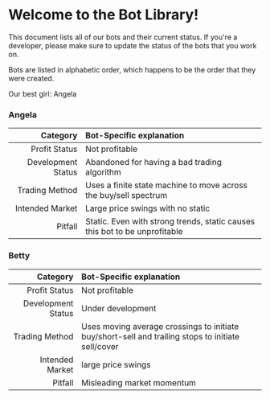 # Welcome to the Bot Library!
This document lists all of our bots and their current status. If you're a developer, please make sure to update the status of the bots that you work on.

Bots are listed in alphabetic order, which happens to be the order that they were created. 

Our best girl: Angela

### Angela
| Category           | Bot-Specific explanation                                                                          |
| ------------------:|:------------------------------------------------------------------------------------------------- |
| Profit Status      | Not profitable                                                                                    |
| Development Status | Abandoned for having a bad trading algorithm                                                      |
| Trading Method     | Uses a finite state machine to move across the buy/sell spectrum                                  |
| Intended Market    | Large price swings with no static                                                                 |
| Pitfall            | Static. Even with strong trends, static causes this bot to be unprofitable


### Betty
| Category           | Bot-Specific explanation                                                                          |
| ------------------:|:-------------------------------------------------------------------------------------------------- |
| Profit Status      | Not profitable                                                                                     |
| Development Status | Under development                                                                                  |
| Trading Method     | Uses moving average crossings to initiate buy/short-sell and trailing stops to initiate sell/cover |
| Intended Market    | large price swings                                                                                 |
| Pitfall            | Misleading market momentum                                                                         |
